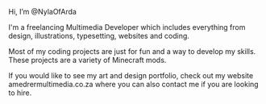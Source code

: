  Hi, I’m @NylaOfArda

I'm a freelancing Multimedia Developer which includes everything from design, illustrations, typesetting, websites and coding.

Most of my coding projects are just for fun and a way to develop my skills. These projects are a variety of Minecraft mods.

If you would like to see my art and design portfolio, check out my website amedrermultimedia.co.za where you can also contact me if you are looking to hire.
